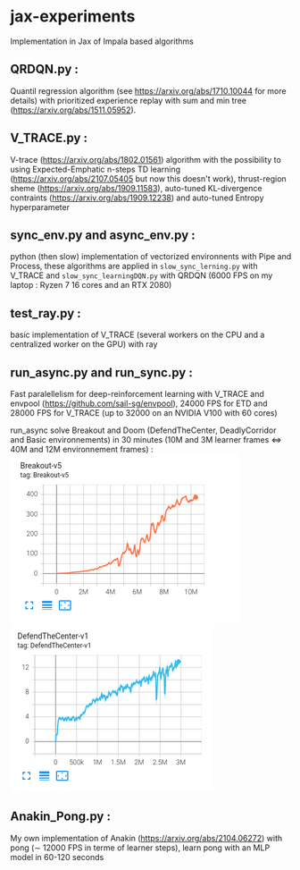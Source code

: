 # jax-experiments

Implementation in Jax of Impala based algorithms

## QRDQN.py : 
Quantil regression algorithm (see https://arxiv.org/abs/1710.10044 for more details) with prioritized experience replay with sum and min tree (https://arxiv.org/abs/1511.05952).

## V_TRACE.py : 

V-trace (https://arxiv.org/abs/1802.01561) algorithm with the possibility to using Expected-Emphatic n-steps TD learning (https://arxiv.org/abs/2107.05405 but now this doesn't work), thrust-region sheme (https://arxiv.org/abs/1909.11583), auto-tuned KL-divergence contraints (https://arxiv.org/abs/1909.12238) and auto-tuned Entropy hyperparameter

## sync_env.py and async_env.py :
python (then slow) implementation of vectorized environnents with Pipe and Process, these algorithms are applied in `slow_sync_lerning.py` with V_TRACE and `slow_sync_learningDQN.py` with QRDQN (6000 FPS on my laptop : Ryzen 7 16 cores and an RTX 2080)

## test_ray.py :
basic implementation of V_TRACE (several workers on the CPU and a centralized worker on the GPU) with ray

## run_async.py and run_sync.py : 
Fast paralellelism for deep-reinforcement learning with V_TRACE and envpool (https://github.com/sail-sg/envpool), 24000 FPS for ETD and 28000 FPS for V_TRACE (up to 32000 on an NVIDIA V100 with 60 cores)

run_async solve Breakout and Doom (DefendTheCenter, DeadlyCorridor and Basic environnements) in 30 minutes (10M and 3M learner frames $\Leftrightarrow$ 40M and 12M environnement frames) :  
![](images/V_TRACE_Breakout.png)
![](images/V_TRACE_DefendTheCenter.png)

## Anakin_Pong.py : 

My own implementation of Anakin (https://arxiv.org/abs/2104.06272) with pong ($\sim$ 12000 FPS in terme of learner steps), learn pong with an MLP model in 60-120 seconds

